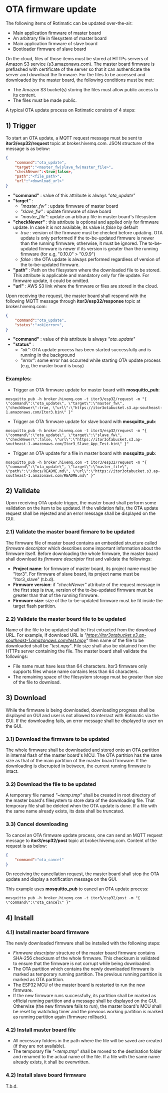 # OTA firmware update

The following items of Rotimatic can be updated over-the-air:
+ Main application firmware of master board
+ An arbitrary file in filesystem of master board
+ Main application firmware of slave board
+ Bootloader firmware of slave board

On the cloud, files of those items must be stored at HTTPs servers of Amazon S3 service (s3.amazonaws.com). The master board firmware is preflashed with certificate of the server so that it can authenticate the server and download the firmware. For the files to be accessed and downloaded by the master board, the following conditions must be met:
+ The Amazon S3 bucket(s) storing the files must allow public access to its content.
+ The files must be made public.

A typical OTA update process on Rotimatic consists of 4 steps:

## 1) Trigger

To start an OTA update, a MQTT request message must be sent to __itor3/esp32/request__ topic at broker.hivemq.com. JSON structure of the message is as below:
```json
{
    "command":"ota_update",
    "target":"<master_fw|slave_fw|master_file>",
    "checkNewer":<true|false>,
    "path":"<file_path>",
    "url":"<download_url>"
}
```
+ __"command"__ : value of this attribute is always _"ota_update"_
+ __"target"__ :
    + _"master_fw"_ : update firmware of master board
    + _"slave_fw"_ : update firmware of slave board
    + _"master_file"_: update an arbitrary file in master board's filesystem
+ __"checkNewer"__ : this attribute is optional and applied only for firmware update. In case it is not available, its value is _false_ by default
    + _true_ : version of the firmware must be checked before updating. OTA update is only performed if the to-be-updated firmware is newer than the running firmware; otherwise, it must be ignored. The to-be-updated firmware is newer if its version is greater than the running firmware (for e.g, "0.10.0" > "0.9.9")
    + _false_ : the OTA update is always performed regardless of version of the to-be-updated firmware.
+ __"path"__ : Path on the filesystem where the downloaded file to be stored. This attribute is applicable and mandatory only for file update. For firmware update, it could be omitted.
+ __"url"__ : AWS S3 link where the firmware or files are stored in the cloud.

Upon receiving the request, the master board shall respond with the following MQTT message through __itor3/esp32/response__ topic at broker.hivemq.com:
```json
{
    "command":"ota_update",
    "status":"<ok|error>",
}
```
+ __"command"__ : value of this attribute is always _"ota_update"_
+ __"status"__ :
    + _"ok"_: OTA update process has been started successfully and is running in the background
    + _"error"_: some error has occurred while starting OTA update process (e.g, the master board is busy)

### Examples:
+ Trigger an OTA firmware update for master board with __mosquitto_pub__:
```
mosquitto_pub -h broker.hivemq.com -t itor3/esp32/request -m "{ \"command\":\"ota_update\", \"target\":\"master_fw\", \"checkNewer\":true, \"url\":\"https://itor3otabucket.s3.ap-southeast-1.amazonaws.com/Itor3.bin\" }"
```
+ Trigger an OTA firmware update for slave board with __mosquitto_pub__:
```
mosquitto_pub -h broker.hivemq.com -t itor3/esp32/request -m "{ \"command\":\"ota_update\", \"target\":\"slave_fw\", \"checkNewer\":false, \"url\":\"https://itor3otabucket.s3.ap-southeast-1.amazonaws.com/Itor3_Slave_App_Test.bin\" }"
```
+ Trigger an OTA update for a file in master board with __mosquitto_pub__:
```
mosquitto_pub -h broker.hivemq.com -t itor3/esp32/request -m "{ \"command\":\"ota_update\", \"target\":\"master_file\", \"path\":\"/docs/README.md\", \"url\":\"https://itor3otabucket.s3.ap-southeast-1.amazonaws.com/README.md\" }"
```

## 2) Validate

Upon receiving OTA update trigger, the master board shall perform some validation on the item to be updated. If the validation fails, the OTA update request shall be rejected and an error message shall be displayed on the GUI.

### 2.1) Validate the master board firmare to be updated
The firmware file of master board contains an embedded structure called _firmware descriptor_ which describes some important information about the firmware itself. Before downloading the whole firmware, the master board shall download its _firmware descriptor_ first and validate the followings:
+ __Project name__: for firmware of master board, its project name must be "Itor3". For firmware of slave board, its project name must be "Itor3_slave" (t.b.d).
+ __Firmware version__: if _"checkNewer"_ attribute of the request message in the first step is _true_, version of the to-be-updated firmware must be greater than that of the running firmware.
+ __Firmware size__: size of the to-be-updated firmware must be fit inside the target flash partition.

### 2.2) Validate the master board file to be updated
Name of the file to be updated shall be first extracted from the download URL. For example, if download URL is _"https://itor3otabucket.s3.ap-southeast-1.amazonaws.com/test.mpy"_ then name of the file to be downloaded shall be _"test.mpy"_. File size shall also be obtained from the HTTPs server containing the file. The master board shall validate the followings:
+ File name must have less than 64 characters. Itor3 firmware only supports files whose name contains less than 64 characters.
+ The remaining space of the filesystem storage must be greater than size of the file to download.

## 3) Download

While the firmware is being downloaded, downloading progress shall be displayed on GUI and user is not allowed to interract with Rotimatic via the GUI. If the downloading fails, an error message shall be displayed to user on the GUI.

### 3.1) Download the firmware to be updated
The whole firmware shall be downloaded and stored onto an OTA partition in internal flash of the master board's MCU. The OTA partition has the same size as that of the main partition of the master board firmware. If the downloading is discrupted in between, the current running firmware is intact.

### 3.2) Download the file to be updated
A temporary file named _"~temp.tmp"_ shall be created in root directory of the master board's filesystem to store data of the downloading file. That temporary file shall be deleted when the OTA update is done. If a file with the same name already exists, its data shall be truncated.

### 3.3) Cancel downloading
To cancel an OTA firmware update process, one can send an MQTT request message to __itor3/esp32/post__ topic at broker.hivemq.com. Content of the request is as below:

```json
{
    "command":"ota_cancel"
}
```

On receiving the cancellation request, the master board shall stop the OTA update and display a notification message on the GUI.

This example uses __mosquitto_pub__ to cancel an OTA update process:
```
mosquitto_pub -h broker.hivemq.com -t itor3/esp32/post -m "{ \"command\":\"ota_cancel\" }"
```

## 4) Install

### 4.1) Install master board firmware
The newly downloaded firmware shall be installed with the following steps:
+ _Firmware descriptor_ structure of the master board firmware contains SHA-256 checksum of the whole firmware. This checksum is validated to ensure that the firmware is not corrupt while being downloaded.
+ The OTA partition which contains the newly downloaded firmware is marked as temporary running partition. The previous running partition is marked as OTA partition.
+ The ESP32 MCU of the master board is restarted to run the new firmware.
+ If the new firmware runs successfully, its partition shall be marked as official running partition and a message shall be displayed on the GUI. Otherwise (the new firmware fails to run), the master board's MCU shall be reset by watchdog timer and the previous working partition is marked as running partition again (firmware rollback).

### 4.2) Install master board file
+ All necessary folders in the path where the file will be saved are created (if they are not available).
+ The temporary file _"~temp.tmp"_ shall be moved to the destination folder and renamed to the actual name of the file. If a file with the same name already exists, it shall be overwritten.

### 4.2) Install slave board firmware
T.b.d.
